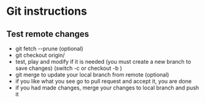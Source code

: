# Git instructions

## Test remote changes
- git fetch --prune (optional)
- git checkout origin/<branch>
- test, play and modify if it is needed (you must create a new branch to save changes) (switch -c <branch> or checkout -b <branch>)
- git merge to update your local branch from remote (optional)
- if you like what you see go to pull request and accept it, you are done
- if you had made changes, merge your changes to local branch and push it
